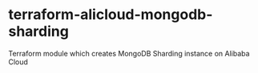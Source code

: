 # terraform-alicloud-mongodb-sharding
Terraform module which creates MongoDB Sharding instance on Alibaba Cloud
